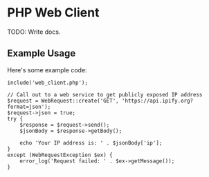 # PHP Web Client

TODO: Write docs.

## Example Usage

Here's some example code:

	include('web_client.php');

	// Call out to a web service to get publicly exposed IP address
	$request = WebRequest::create('GET', 'https://api.ipify.org?format=json');
	$request->json = true;
	try {
		$response = $request->send();
		$jsonBody = $response->getBody();

		echo 'Your IP address is: ' . $jsonBody['ip'];
	}
	except (WebRequestException $ex) {
		error_log('Request failed: ' . $ex->getMessage());
	}
